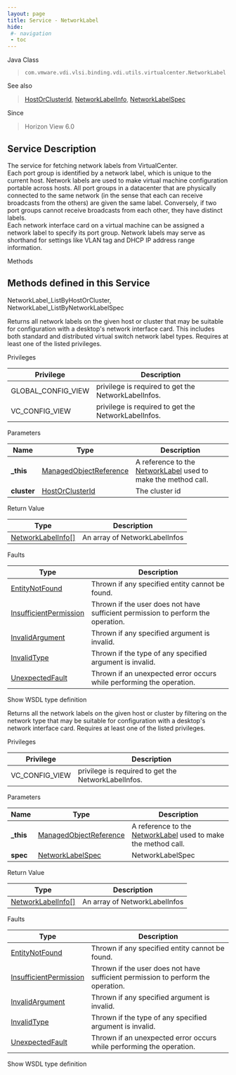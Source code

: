 ```yaml
---
layout: page
title: Service - NetworkLabel
hide:
 #- navigation
 - toc
---
```


  
   
  



Java Class  
> `com.vmware.vdi.vlsi.binding.vdi.utils.virtualcenter.NetworkLabel`

See also  
> [HostOrClusterId](vdi.entity.HostOrClusterId.md), [NetworkLabelInfo](vdi.utils.virtualcenter.NetworkLabel.NetworkLabelInfo.md), [NetworkLabelSpec](vdi.utils.virtualcenter.NetworkLabel.NetworkLabelSpec.md)

Since  
> Horizon View 6.0


  


## Service Description

The service for fetching network labels from VirtualCenter.   
Each port group is identified by a network label, which is unique to the current host. Network labels are used to make virtual machine configuration portable across hosts. All port groups in a datacenter that are physically connected to the same network (in the sense that each can receive broadcasts from the others) are given the same label. Conversely, if two port groups cannot receive broadcasts from each other, they have distinct labels.   
Each network interface card on a virtual machine can be assigned a network label to specify its port group. Network labels may serve as shorthand for settings like VLAN tag and DHCP IP address range information. 

Methods

Methods defined in this Service   
---  
NetworkLabel_ListByHostOrCluster, NetworkLabel_ListByNetworkLabelSpec  
  



Returns all network labels on the given host or cluster that may be suitable for configuration with a desktop's network interface card. This includes both standard and distributed virtual switch network label types. Requires at least one of the listed privileges. 

Privileges 

Privilege |  Description   
---|---  
GLOBAL_CONFIG_VIEW|  privilege is required to get the NetworkLabelInfos.   
VC_CONFIG_VIEW|  privilege is required to get the NetworkLabelInfos.   
  


Parameters 

Name| Type| Description  
---|---|---  
**_this**| [ManagedObjectReference](vmodl.ManagedObjectReference.md)|  A reference to the [NetworkLabel](vdi.utils.virtualcenter.NetworkLabel.md) used to make the method call.   
**cluster**| [HostOrClusterId](vdi.entity.HostOrClusterId.md)|  The cluster id   
  
  


Return Value 

Type |  Description   
---|---  
[NetworkLabelInfo[]](vdi.utils.virtualcenter.NetworkLabel.NetworkLabelInfo.md)| An array of NetworkLabelInfos  
  


Faults 

Type |  Description   
---|---  
[EntityNotFound](vdi.fault.EntityNotFound.md)| Thrown if any specified entity cannot be found.  
[InsufficientPermission](vdi.fault.InsufficientPermission.md)| Thrown if the user does not have sufficient permission to perform the operation.  
[InvalidArgument](vdi.fault.InvalidArgument.md)| Thrown if any specified argument is invalid.  
[InvalidType](vdi.fault.InvalidType.md)| Thrown if the type of any specified argument is invalid.  
[UnexpectedFault](vdi.fault.UnexpectedFault.md)| Thrown if an unexpected error occurs while performing the operation.  
  
Show WSDL type definition

  
  
  



Returns all the network labels on the given host or cluster by filtering on the network type that may be suitable for configuration with a desktop's network interface card. Requires at least one of the listed privileges. 

Privileges 

Privilege |  Description   
---|---  
VC_CONFIG_VIEW|  privilege is required to get the NetworkLabelInfos.   
  


Parameters 

Name| Type| Description  
---|---|---  
**_this**| [ManagedObjectReference](vmodl.ManagedObjectReference.md)|  A reference to the [NetworkLabel](vdi.utils.virtualcenter.NetworkLabel.md) used to make the method call.   
**spec**| [NetworkLabelSpec](vdi.utils.virtualcenter.NetworkLabel.NetworkLabelSpec.md)|  NetworkLabelSpec   
  
  


Return Value 

Type |  Description   
---|---  
[NetworkLabelInfo[]](vdi.utils.virtualcenter.NetworkLabel.NetworkLabelInfo.md)| An array of NetworkLabelInfos  
  


Faults 

Type |  Description   
---|---  
[EntityNotFound](vdi.fault.EntityNotFound.md)| Thrown if any specified entity cannot be found.  
[InsufficientPermission](vdi.fault.InsufficientPermission.md)| Thrown if the user does not have sufficient permission to perform the operation.  
[InvalidArgument](vdi.fault.InvalidArgument.md)| Thrown if any specified argument is invalid.  
[InvalidType](vdi.fault.InvalidType.md)| Thrown if the type of any specified argument is invalid.  
[UnexpectedFault](vdi.fault.UnexpectedFault.md)| Thrown if an unexpected error occurs while performing the operation.  
  
Show WSDL type definition

  
  
  
  
  
  
  
